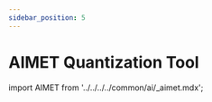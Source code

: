 ```yaml
---
sidebar_position: 5
---
```


# AIMET Quantization Tool

import AIMET from '../../../../common/ai/\_aimet.mdx';

<AIMET />
